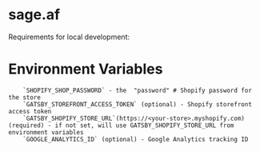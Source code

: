 # sage.af

Requirements for local development:

Environment Variables
=====================

		`SHOPIFY_SHOP_PASSWORD` - the  "password" # Shopify password for the store
		`GATSBY_STOREFRONT_ACCESS_TOKEN` (optional) - Shopify storefront access token
		`GATSBY_SHOPIFY_STORE_URL`(https://<your-store>.myshopify.com) (required) - if not set, will use GATSBY_SHOPIFY_STORE_URL from environment variables
		`GOOGLE_ANALYTICS_ID` (optional) - Google Analytics tracking ID

